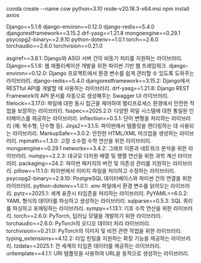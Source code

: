 conda create --name cow python=3.10
node-v20.18.3-x64.msi
npm install axios

Django==5.1.6
django-environ==0.12.0
django-redis==5.4.0
djangorestframework==3.15.2
drf-yasg==1.21.8
mongoengine==0.29.1
psycopg2-binary==2.9.10
python-dotenv==1.0.1
torch==2.6.0
torchaudio==2.6.0
torchvision==0.21.0


asgiref==3.8.1: Django와 ASGI 서버 간의 비동기 처리를 지원하는 라이브러리.
Django==5.1.6: 웹 애플리케이션 개발을 위한 파이썬 기반 웹 프레임워크.
django-environ==0.12.0: Django 프로젝트에서 환경 변수를 쉽게 관리할 수 있도록 도와주는 라이브러리.
django-redis==5.4.0
djangorestframework==3.15.2: Django에서 RESTful API를 개발할 때 사용하는 라이브러리.
drf-yasg==1.21.8: Django REST Framework의 API 문서를 자동으로 생성해주는 Swagger UI 라이브러리.
filelock==3.17.0: 파일에 대한 동시 접근을 제어하여 멀티프로세스 환경에서 안전한 작업을 보장하는 라이브러리.
fsspec==2025.2.0: 다양한 파일 시스템에 대한 통일된 인터페이스를 제공하는 라이브러리.
inflection==0.5.1: 단어 변형을 처리하는 라이브러리 (예: 복수형, 단수형 등).
Jinja2==3.1.5: 파이썬에서 템플릿을 렌더링하는 데 사용되는 라이브러리.
MarkupSafe==3.0.2: 안전한 HTML/XML 마크업을 생성하는 라이브러리.
mpmath==1.3.0: 고정 소수점 수학 연산을 위한 라이브러리.
mongoengine==0.29.1
networkx==3.4.2: 그래프 이론과 네트워크 분석을 위한 라이브러리.
numpy==2.2.3: 대규모 다차원 배열 및 행렬 연산을 위한 과학 계산 라이브러리.
packaging==24.2: 파이썬 패키지의 버전 및 의존성 관리를 지원하는 라이브러리.
pillow==11.1.0: 파이썬에서 이미지 파일을 처리하고 수정하는 라이브러리.
psycopg2-binary==2.9.10: PostgreSQL 데이터베이스와 파이썬 간의 연결을 위한 라이브러리.
python-dotenv==1.0.1: .env 파일에서 환경 변수를 읽어오는 라이브러리.
pytz==2025.1: 세계 표준시 타임존을 처리하는 라이브러리.
PyYAML==6.0.2: YAML 형식의 데이터를 파싱하고 생성하는 라이브러리.
sqlparse==0.5.3: SQL 쿼리를 파싱하고 포매팅하는 라이브러리.
sympy==1.13.1: 기호 수학 연산을 위한 라이브러리.
torch==2.6.0: PyTorch, 딥러닝 모델을 개발하기 위한 라이브러리.
torchaudio==2.6.0: PyTorch의 오디오 데이터 처리 라이브러리.
torchvision==0.21.0: PyTorch의 이미지 및 비전 관련 작업을 위한 라이브러리.
typing_extensions==4.12.2: 타입 힌팅을 지원하는 확장 기능을 제공하는 라이브러리.
tzdata==2025.1: 전 세계의 타임존 데이터를 제공하는 라이브러리.
uritemplate==4.1.1: URI 템플릿을 사용하여 URL을 동적으로 생성하는 라이브러리.